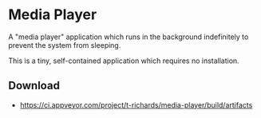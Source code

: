 # Media Player

A "media player" application which runs in the background indefinitely to prevent the system from sleeping.

This is a tiny, self-contained application which requires no installation.

## Download

 - https://ci.appveyor.com/project/t-richards/media-player/build/artifacts